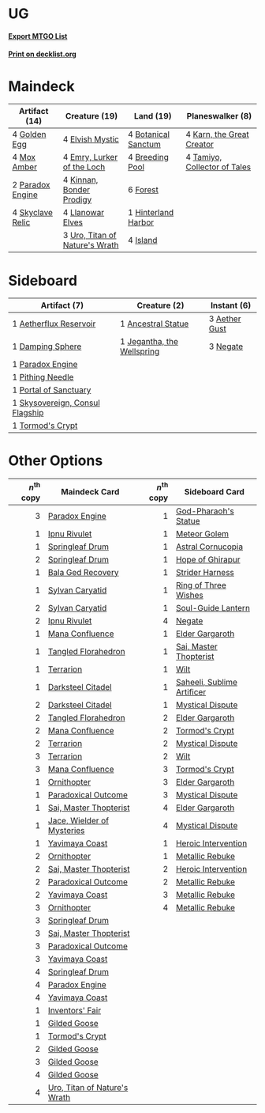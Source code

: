 # UG

#### [Export MTGO List](../collection/UG/UG.txt)
#### [Print on decklist.org](http://decklist.org/?deckmain=4%09Botanical%20Sanctum%0A4%09Breeding%20Pool%0A4%09Elvish%20Mystic%0A4%09Emry,%20Lurker%20of%20the%20Loch%0A6%09Forest%0A4%09Golden%20Egg%0A1%09Hinterland%20Harbor%0A4%09Island%0A4%09Karn,%20the%20Great%20Creator%0A4%09Kinnan,%20Bonder%20Prodigy%0A4%09Llanowar%20Elves%0A4%09Mox%20Amber%0A2%09Paradox%20Engine%0A4%09Skyclave%20Relic%0A4%09Tamiyo,%20Collector%20of%20Tales%0A3%09Uro,%20Titan%20of%20Nature's%20Wrath&deckside=3%09Aether%20Gust%0A1%09Aetherflux%20Reservoir%0A1%09Ancestral%20Statue%0A1%09Damping%20Sphere%0A1%09Jegantha,%20the%20Wellspring%0A3%09Negate%0A1%09Paradox%20Engine%0A1%09Pithing%20Needle%0A1%09Portal%20of%20Sanctuary%0A1%09Skysovereign,%20Consul%20Flagship%0A1%09Tormod's%20Crypt)
# Maindeck

|                                       Artifact (14)                                       |                                              Creature (19)                                              |                                          Land (19)                                           |                                           Planeswalker (8)                                            |
|-------------------------------------------------------------------------------------------|---------------------------------------------------------------------------------------------------------|----------------------------------------------------------------------------------------------|-------------------------------------------------------------------------------------------------------|
|4 [Golden Egg](http://gatherer.wizards.com/Pages/Card/Details.aspx?multiverseid=473182)    |4 [Elvish Mystic](http://gatherer.wizards.com/Pages/Card/Details.aspx?multiverseid=389499)               |4 [Botanical Sanctum](http://gatherer.wizards.com/Pages/Card/Details.aspx?multiverseid=417817)|4 [Karn, the Great Creator](http://gatherer.wizards.com/Pages/Card/Details.aspx?multiverseid=460928)   |
|4 [Mox Amber](http://gatherer.wizards.com/Pages/Card/Details.aspx?multiverseid=443112)     |4 [Emry, Lurker of the Loch](http://gatherer.wizards.com/Pages/Card/Details.aspx?multiverseid=473005)    |4 [Breeding Pool](http://gatherer.wizards.com/Pages/Card/Details.aspx?multiverseid=97088)     |4 [Tamiyo, Collector of Tales](http://gatherer.wizards.com/Pages/Card/Details.aspx?multiverseid=461147)|
|2 [Paradox Engine](http://gatherer.wizards.com/Pages/Card/Details.aspx?multiverseid=423836)|4 [Kinnan, Bonder Prodigy](http://gatherer.wizards.com/Pages/Card/Details.aspx?multiverseid=479712)      |6 [Forest](http://gatherer.wizards.com/Pages/Card/Details.aspx?multiverseid=439860)           |                                                                                                       |
|4 [Skyclave Relic](http://gatherer.wizards.com/Pages/Card/Details.aspx?multiverseid=491903)|4 [Llanowar Elves](http://gatherer.wizards.com/Pages/Card/Details.aspx?multiverseid=129626)              |1 [Hinterland Harbor](http://gatherer.wizards.com/Pages/Card/Details.aspx?multiverseid=443128)|                                                                                                       |
|                                                                                           |3 [Uro, Titan of Nature's Wrath](http://gatherer.wizards.com/Pages/Card/Details.aspx?multiverseid=476480)|4 [Island](http://gatherer.wizards.com/Pages/Card/Details.aspx?multiverseid=439857)           |                                                                                                       |


# Sideboard

|                                               Artifact (7)                                               |                                            Creature (2)                                             |                                      Instant (6)                                       |
|----------------------------------------------------------------------------------------------------------|-----------------------------------------------------------------------------------------------------|----------------------------------------------------------------------------------------|
|1 [Aetherflux Reservoir](http://gatherer.wizards.com/Pages/Card/Details.aspx?multiverseid=417765)         |1 [Ancestral Statue](http://gatherer.wizards.com/Pages/Card/Details.aspx?multiverseid=394491)        |3 [Aether Gust](http://gatherer.wizards.com/Pages/Card/Details.aspx?multiverseid=466796)|
|1 [Damping Sphere](http://gatherer.wizards.com/Pages/Card/Details.aspx?multiverseid=443101)               |1 [Jegantha, the Wellspring](http://gatherer.wizards.com/Pages/Card/Details.aspx?multiverseid=479742)|3 [Negate](http://gatherer.wizards.com/Pages/Card/Details.aspx?multiverseid=423707)     |
|1 [Paradox Engine](http://gatherer.wizards.com/Pages/Card/Details.aspx?multiverseid=423836)               |                                                                                                     |                                                                                        |
|1 [Pithing Needle](http://gatherer.wizards.com/Pages/Card/Details.aspx?multiverseid=129526)               |                                                                                                     |                                                                                        |
|1 [Portal of Sanctuary](http://gatherer.wizards.com/Pages/Card/Details.aspx?multiverseid=466825)          |                                                                                                     |                                                                                        |
|1 [Skysovereign, Consul Flagship](http://gatherer.wizards.com/Pages/Card/Details.aspx?multiverseid=417807)|                                                                                                     |                                                                                        |
|1 [Tormod's Crypt](http://gatherer.wizards.com/Pages/Card/Details.aspx?multiverseid=389723)               |                                                                                                     |                                                                                        |


# Other Options

|*n*<sup>th</sup> copy|                                             Maindeck Card                                             |*n*<sup>th</sup> copy|                                           Sideboard Card                                            |
|--------------------:|-------------------------------------------------------------------------------------------------------|--------------------:|-----------------------------------------------------------------------------------------------------|
|                    3|[Paradox Engine](http://gatherer.wizards.com/Pages/Card/Details.aspx?multiverseid=423836)              |                    1|[God-Pharaoh's Statue](http://gatherer.wizards.com/Pages/Card/Details.aspx?multiverseid=461165)      |
|                    1|[Ipnu Rivulet](http://gatherer.wizards.com/Pages/Card/Details.aspx?multiverseid=430869)                |                    1|[Meteor Golem](http://gatherer.wizards.com/Pages/Card/Details.aspx?multiverseid=447378)              |
|                    1|[Springleaf Drum](http://gatherer.wizards.com/Pages/Card/Details.aspx?multiverseid=378534)             |                    1|[Astral Cornucopia](http://gatherer.wizards.com/Pages/Card/Details.aspx?multiverseid=378529)         |
|                    2|[Springleaf Drum](http://gatherer.wizards.com/Pages/Card/Details.aspx?multiverseid=378534)             |                    1|[Hope of Ghirapur](http://gatherer.wizards.com/Pages/Card/Details.aspx?multiverseid=423821)          |
|                    1|[Bala Ged Recovery](http://gatherer.wizards.com/Pages/Card/Details.aspx?multiverseid=491825)           |                    1|[Strider Harness](http://gatherer.wizards.com/Pages/Card/Details.aspx?multiverseid=407677)           |
|                    1|[Sylvan Caryatid](http://gatherer.wizards.com/Pages/Card/Details.aspx?multiverseid=373624)             |                    1|[Ring of Three Wishes](http://gatherer.wizards.com/Pages/Card/Details.aspx?multiverseid=370580)      |
|                    2|[Sylvan Caryatid](http://gatherer.wizards.com/Pages/Card/Details.aspx?multiverseid=373624)             |                    1|[Soul-Guide Lantern](http://gatherer.wizards.com/Pages/Card/Details.aspx?multiverseid=476488)        |
|                    2|[Ipnu Rivulet](http://gatherer.wizards.com/Pages/Card/Details.aspx?multiverseid=430869)                |                    4|[Negate](http://gatherer.wizards.com/Pages/Card/Details.aspx?multiverseid=423707)                    |
|                    1|[Mana Confluence](http://gatherer.wizards.com/Pages/Card/Details.aspx?multiverseid=409573)             |                    1|[Elder Gargaroth](http://gatherer.wizards.com/Pages/Card/Details.aspx?multiverseid=485502)           |
|                    1|[Tangled Florahedron](http://gatherer.wizards.com/Pages/Card/Details.aspx?multiverseid=491859)         |                    1|[Sai, Master Thopterist](http://gatherer.wizards.com/Pages/Card/Details.aspx?multiverseid=447205)    |
|                    1|[Terrarion](http://gatherer.wizards.com/Pages/Card/Details.aspx?multiverseid=414508)                   |                    1|[Wilt](http://gatherer.wizards.com/Pages/Card/Details.aspx?multiverseid=479696)                      |
|                    1|[Darksteel Citadel](http://gatherer.wizards.com/Pages/Card/Details.aspx?multiverseid=389479)           |                    1|[Saheeli, Sublime Artificer](http://gatherer.wizards.com/Pages/Card/Details.aspx?multiverseid=461161)|
|                    2|[Darksteel Citadel](http://gatherer.wizards.com/Pages/Card/Details.aspx?multiverseid=389479)           |                    1|[Mystical Dispute](http://gatherer.wizards.com/Pages/Card/Details.aspx?multiverseid=473020)          |
|                    2|[Tangled Florahedron](http://gatherer.wizards.com/Pages/Card/Details.aspx?multiverseid=491859)         |                    2|[Elder Gargaroth](http://gatherer.wizards.com/Pages/Card/Details.aspx?multiverseid=485502)           |
|                    2|[Mana Confluence](http://gatherer.wizards.com/Pages/Card/Details.aspx?multiverseid=409573)             |                    2|[Tormod's Crypt](http://gatherer.wizards.com/Pages/Card/Details.aspx?multiverseid=389723)            |
|                    2|[Terrarion](http://gatherer.wizards.com/Pages/Card/Details.aspx?multiverseid=414508)                   |                    2|[Mystical Dispute](http://gatherer.wizards.com/Pages/Card/Details.aspx?multiverseid=473020)          |
|                    3|[Terrarion](http://gatherer.wizards.com/Pages/Card/Details.aspx?multiverseid=414508)                   |                    2|[Wilt](http://gatherer.wizards.com/Pages/Card/Details.aspx?multiverseid=479696)                      |
|                    3|[Mana Confluence](http://gatherer.wizards.com/Pages/Card/Details.aspx?multiverseid=409573)             |                    3|[Tormod's Crypt](http://gatherer.wizards.com/Pages/Card/Details.aspx?multiverseid=389723)            |
|                    1|[Ornithopter](http://gatherer.wizards.com/Pages/Card/Details.aspx?multiverseid=129665)                 |                    3|[Elder Gargaroth](http://gatherer.wizards.com/Pages/Card/Details.aspx?multiverseid=485502)           |
|                    1|[Paradoxical Outcome](http://gatherer.wizards.com/Pages/Card/Details.aspx?multiverseid=417633)         |                    3|[Mystical Dispute](http://gatherer.wizards.com/Pages/Card/Details.aspx?multiverseid=473020)          |
|                    1|[Sai, Master Thopterist](http://gatherer.wizards.com/Pages/Card/Details.aspx?multiverseid=447205)      |                    4|[Elder Gargaroth](http://gatherer.wizards.com/Pages/Card/Details.aspx?multiverseid=485502)           |
|                    1|[Jace, Wielder of Mysteries](http://gatherer.wizards.com/Pages/Card/Details.aspx?multiverseid=460981)  |                    4|[Mystical Dispute](http://gatherer.wizards.com/Pages/Card/Details.aspx?multiverseid=473020)          |
|                    1|[Yavimaya Coast](http://gatherer.wizards.com/Pages/Card/Details.aspx?multiverseid=129810)              |                    1|[Heroic Intervention](http://gatherer.wizards.com/Pages/Card/Details.aspx?multiverseid=423776)       |
|                    2|[Ornithopter](http://gatherer.wizards.com/Pages/Card/Details.aspx?multiverseid=129665)                 |                    1|[Metallic Rebuke](http://gatherer.wizards.com/Pages/Card/Details.aspx?multiverseid=423706)           |
|                    2|[Sai, Master Thopterist](http://gatherer.wizards.com/Pages/Card/Details.aspx?multiverseid=447205)      |                    2|[Heroic Intervention](http://gatherer.wizards.com/Pages/Card/Details.aspx?multiverseid=423776)       |
|                    2|[Paradoxical Outcome](http://gatherer.wizards.com/Pages/Card/Details.aspx?multiverseid=417633)         |                    2|[Metallic Rebuke](http://gatherer.wizards.com/Pages/Card/Details.aspx?multiverseid=423706)           |
|                    2|[Yavimaya Coast](http://gatherer.wizards.com/Pages/Card/Details.aspx?multiverseid=129810)              |                    3|[Metallic Rebuke](http://gatherer.wizards.com/Pages/Card/Details.aspx?multiverseid=423706)           |
|                    3|[Ornithopter](http://gatherer.wizards.com/Pages/Card/Details.aspx?multiverseid=129665)                 |                    4|[Metallic Rebuke](http://gatherer.wizards.com/Pages/Card/Details.aspx?multiverseid=423706)           |
|                    3|[Springleaf Drum](http://gatherer.wizards.com/Pages/Card/Details.aspx?multiverseid=378534)             |                     |                                                                                                     |
|                    3|[Sai, Master Thopterist](http://gatherer.wizards.com/Pages/Card/Details.aspx?multiverseid=447205)      |                     |                                                                                                     |
|                    3|[Paradoxical Outcome](http://gatherer.wizards.com/Pages/Card/Details.aspx?multiverseid=417633)         |                     |                                                                                                     |
|                    3|[Yavimaya Coast](http://gatherer.wizards.com/Pages/Card/Details.aspx?multiverseid=129810)              |                     |                                                                                                     |
|                    4|[Springleaf Drum](http://gatherer.wizards.com/Pages/Card/Details.aspx?multiverseid=378534)             |                     |                                                                                                     |
|                    4|[Paradox Engine](http://gatherer.wizards.com/Pages/Card/Details.aspx?multiverseid=423836)              |                     |                                                                                                     |
|                    4|[Yavimaya Coast](http://gatherer.wizards.com/Pages/Card/Details.aspx?multiverseid=129810)              |                     |                                                                                                     |
|                    1|[Inventors' Fair](http://gatherer.wizards.com/Pages/Card/Details.aspx?multiverseid=417820)             |                     |                                                                                                     |
|                    1|[Gilded Goose](http://gatherer.wizards.com/Pages/Card/Details.aspx?multiverseid=473122)                |                     |                                                                                                     |
|                    1|[Tormod's Crypt](http://gatherer.wizards.com/Pages/Card/Details.aspx?multiverseid=389723)              |                     |                                                                                                     |
|                    2|[Gilded Goose](http://gatherer.wizards.com/Pages/Card/Details.aspx?multiverseid=473122)                |                     |                                                                                                     |
|                    3|[Gilded Goose](http://gatherer.wizards.com/Pages/Card/Details.aspx?multiverseid=473122)                |                     |                                                                                                     |
|                    4|[Gilded Goose](http://gatherer.wizards.com/Pages/Card/Details.aspx?multiverseid=473122)                |                     |                                                                                                     |
|                    4|[Uro, Titan of Nature's Wrath](http://gatherer.wizards.com/Pages/Card/Details.aspx?multiverseid=476480)|                     |                                                                                                     |

